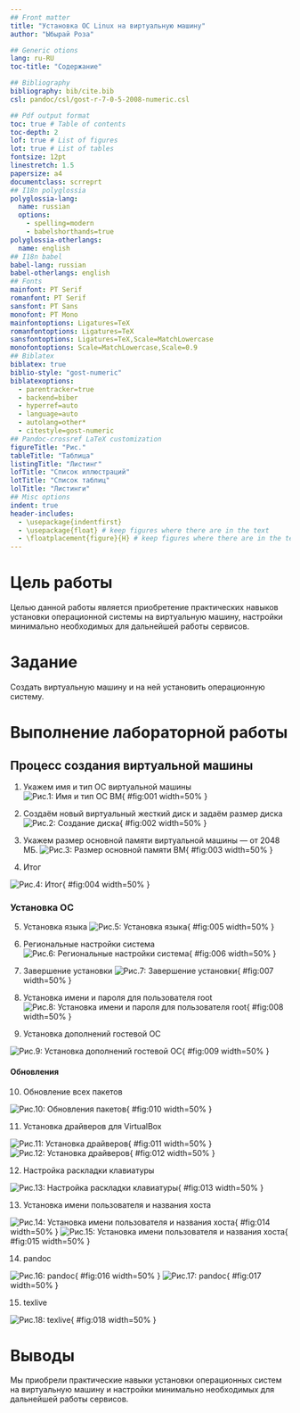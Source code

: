 ```yaml
---
## Front matter
title: "Установка ОС Linux на виртуальную машину"
author: "Ыбырай Роза"

## Generic otions
lang: ru-RU
toc-title: "Содержание"

## Bibliography
bibliography: bib/cite.bib
csl: pandoc/csl/gost-r-7-0-5-2008-numeric.csl

## Pdf output format
toc: true # Table of contents
toc-depth: 2
lof: true # List of figures
lot: true # List of tables
fontsize: 12pt
linestretch: 1.5
papersize: a4
documentclass: scrreprt
## I18n polyglossia
polyglossia-lang:
  name: russian
  options:
	- spelling=modern
	- babelshorthands=true
polyglossia-otherlangs:
  name: english
## I18n babel
babel-lang: russian
babel-otherlangs: english
## Fonts
mainfont: PT Serif
romanfont: PT Serif
sansfont: PT Sans
monofont: PT Mono
mainfontoptions: Ligatures=TeX
romanfontoptions: Ligatures=TeX
sansfontoptions: Ligatures=TeX,Scale=MatchLowercase
monofontoptions: Scale=MatchLowercase,Scale=0.9
## Biblatex
biblatex: true
biblio-style: "gost-numeric"
biblatexoptions:
  - parentracker=true
  - backend=biber
  - hyperref=auto
  - language=auto
  - autolang=other*
  - citestyle=gost-numeric
## Pandoc-crossref LaTeX customization
figureTitle: "Рис."
tableTitle: "Таблица"
listingTitle: "Листинг"
lofTitle: "Список иллюстраций"
lotTitle: "Список таблиц"
lolTitle: "Листинги"
## Misc options
indent: true
header-includes:
  - \usepackage{indentfirst}
  - \usepackage{float} # keep figures where there are in the text
  - \floatplacement{figure}{H} # keep figures where there are in the text
---
```


# Цель работы

Целью данной работы является приобретение практических навыков установки операционной системы на виртуальную машину, настройки минимально необходимых для дальнейшей работы сервисов.

# Задание

Создать виртуальную машину и на ней установить операционную систему.


# Выполнение лабораторной работы
## Процесс создания виртуальной машины
1. Укажем имя и тип ОС виртуальной машины
![Рис.1: Имя и тип ОС ВМ](image/lab1.1.jpg){ #fig:001 width=50% }

2. Создаём новый виртуальный жесткий диск и задаём размер диска
![Рис.2: Создание диска](image/lab1.2.jpg){ #fig:002 width=50% }

3. Укажем размер основной памяти виртуальной машины — от 2048 МБ.
![Рис.3: Размер основной памяти ВМ](image/lab1.3.jpg){ #fig:003 width=50% }

4. Итог
   
![Рис.4: Итог](image/lab1.4.jpg){ #fig:004 width=50% }

### Установка ОС

5. Установка языка
![Рис.5: Установка языка](image/lab1.5.jpg){ #fig:005 width=50% }

6. Региональные настройки система
![Рис.6: Региональные настройки система](image/lab1.6.jpg){ #fig:006 width=50% }

7. Завершение установки
![Рис.7: Завершение установки](image/lab1.7.jpg){ #fig:007 width=50% }

8. Установка имени и пароля для пользователя root
![Рис.8: Установка имени и пароля для пользователя root](image/lab1.8.jpg){ #fig:008 width=50% }

9. Установка дополнений гостевой ОС

![Рис.9: Установка дополнений гостевой ОС](image/lab1.9.jpg){ #fig:009 width=50% }

#### Обновления

10. Обновление всех пакетов

![Рис.10: Обновления пакетов](image/lab1.10.jpg){ #fig:010 width=50% }

11. Установка драйверов для VirtualBox
    
![Рис.11: Установка драйверов](image/lab1.11.jpg){ #fig:011 width=50% }
![Рис.12: Установка драйверов](image/lab1.12.jpg){ #fig:012 width=50% }

12. Настройка раскладки клавиатуры

![Рис.13: Настройка раскладки клавиатуры](image/lab1.13.jpg){ #fig:013 width=50% }

13. Установка имени пользователя и названия хоста

![Рис.14: Установка имени пользователя и названия хоста](image/lab1.14.jpg){ #fig:014 width=50% }
![Рис.15: Установка имени пользователя и названия хоста](image/lab1.15.jpg){ #fig:015 width=50% }

14. pandoc

![Рис.16: pandoc](image/lab1.16.jpg){ #fig:016 width=50% }
![Рис.17: pandoc](image/lab1.17.jpg){ #fig:017 width=50% }

15. texlive

![Рис.18: texlive](image/lab1.18.jpg){ #fig:018 width=50% }

# Выводы

Мы приобрели практические навыки установки операционных систем на виртуальную машину и настройки минимально необходимых для дальнейшей работы сервисов.

